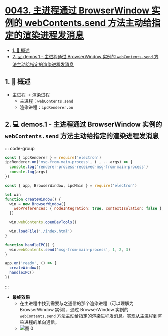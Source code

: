 # [0043. 主进程通过 BrowserWindow 实例的 webContents.send 方法主动给指定的渲染进程发消息](https://github.com/tnotesjs/TNotes.electron/tree/main/notes/0043.%20%E4%B8%BB%E8%BF%9B%E7%A8%8B%E9%80%9A%E8%BF%87%20BrowserWindow%20%E5%AE%9E%E4%BE%8B%E7%9A%84%20webContents.send%20%E6%96%B9%E6%B3%95%E4%B8%BB%E5%8A%A8%E7%BB%99%E6%8C%87%E5%AE%9A%E7%9A%84%E6%B8%B2%E6%9F%93%E8%BF%9B%E7%A8%8B%E5%8F%91%E6%B6%88%E6%81%AF)

<!-- region:toc -->

- [1. 📝 概述](#1--概述)
- [2. 💻 demos.1 - 主进程通过 BrowserWindow 实例的 `webContents.send` 方法主动给指定的渲染进程发消息](#2--demos1---主进程通过-browserwindow-实例的-webcontentssend-方法主动给指定的渲染进程发消息)

<!-- endregion:toc -->

## 1. 📝 概述

- 主进程 -> 渲染进程
  - 主进程：`webContents.send`
  - 渲染进程：`ipcRenderer.on`

## 2. 💻 demos.1 - 主进程通过 BrowserWindow 实例的 `webContents.send` 方法主动给指定的渲染进程发消息

::: code-group

```js [renderer.js] {2}
const { ipcRenderer } = require('electron')
ipcRenderer.on('msg-from-main-process', (_, ...args) => {
  console.log('renderer-process-received-msg-from-main-process')
  console.log(args)
})
```

```js [index.js] {15}
const { app, BrowserWindow, ipcMain } = require('electron')

let win
function createWindow() {
  win = new BrowserWindow({
    webPreferences: { nodeIntegration: true, contextIsolation: false },
  })

  win.webContents.openDevTools()

  win.loadFile('./index.html')
}

function handleIPC() {
  win.webContents.send('msg-from-main-process', 1, 2, 3)
}

app.on('ready', () => {
  createWindow()
  handleIPC()
})
```

:::

- **最终效果**
  - 在主进程中找到需要与之通信的那个渲染进程（可以理解为 BrowserWindow 实例），通过 BrowserWindow 实例的 `webContents.send` 方法主动给指定的渲染进程发消息。实现从主进程到渲染进程的单向通信。
  - ![图 0](https://cdn.jsdelivr.net/gh/tnotesjs/imgs@main/2025-05-03-11-11-32.png)
